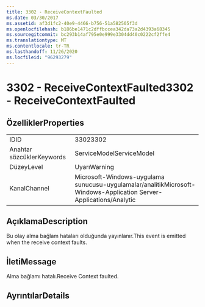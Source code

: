 ```yaml
---
title: 3302 - ReceiveContextFaulted
ms.date: 03/30/2017
ms.assetid: af3d1fc2-40e9-4466-b756-51a582505f3d
ms.openlocfilehash: b186be1471c2dffbccea342da73a2d4393a68345
ms.sourcegitcommit: bc293b14af795e0e999e3304dd40c0222cf2ffe4
ms.translationtype: MT
ms.contentlocale: tr-TR
ms.lasthandoff: 11/26/2020
ms.locfileid: "96293279"
---
```

# <a name="3302---receivecontextfaulted"></a><span data-ttu-id="ff7a7-102">3302 - ReceiveContextFaulted</span><span class="sxs-lookup"><span data-stu-id="ff7a7-102">3302 - ReceiveContextFaulted</span></span>

## <a name="properties"></a><span data-ttu-id="ff7a7-103">Özellikler</span><span class="sxs-lookup"><span data-stu-id="ff7a7-103">Properties</span></span>  
  
|||  
|-|-|  
|<span data-ttu-id="ff7a7-104">ID</span><span class="sxs-lookup"><span data-stu-id="ff7a7-104">ID</span></span>|<span data-ttu-id="ff7a7-105">3302</span><span class="sxs-lookup"><span data-stu-id="ff7a7-105">3302</span></span>|  
|<span data-ttu-id="ff7a7-106">Anahtar sözcükler</span><span class="sxs-lookup"><span data-stu-id="ff7a7-106">Keywords</span></span>|<span data-ttu-id="ff7a7-107">ServiceModel</span><span class="sxs-lookup"><span data-stu-id="ff7a7-107">ServiceModel</span></span>|  
|<span data-ttu-id="ff7a7-108">Düzey</span><span class="sxs-lookup"><span data-stu-id="ff7a7-108">Level</span></span>|<span data-ttu-id="ff7a7-109">Uyarı</span><span class="sxs-lookup"><span data-stu-id="ff7a7-109">Warning</span></span>|  
|<span data-ttu-id="ff7a7-110">Kanal</span><span class="sxs-lookup"><span data-stu-id="ff7a7-110">Channel</span></span>|<span data-ttu-id="ff7a7-111">Microsoft-Windows-uygulama sunucusu-uygulamalar/analitik</span><span class="sxs-lookup"><span data-stu-id="ff7a7-111">Microsoft-Windows-Application Server-Applications/Analytic</span></span>|  
  
## <a name="description"></a><span data-ttu-id="ff7a7-112">Açıklama</span><span class="sxs-lookup"><span data-stu-id="ff7a7-112">Description</span></span>  

 <span data-ttu-id="ff7a7-113">Bu olay alma bağlam hataları olduğunda yayınlanır.</span><span class="sxs-lookup"><span data-stu-id="ff7a7-113">This event is emitted when the receive context faults.</span></span>  
  
## <a name="message"></a><span data-ttu-id="ff7a7-114">İleti</span><span class="sxs-lookup"><span data-stu-id="ff7a7-114">Message</span></span>  

 <span data-ttu-id="ff7a7-115">Alma bağlamı hatalı.</span><span class="sxs-lookup"><span data-stu-id="ff7a7-115">Receive Context faulted.</span></span>  
  
## <a name="details"></a><span data-ttu-id="ff7a7-116">Ayrıntılar</span><span class="sxs-lookup"><span data-stu-id="ff7a7-116">Details</span></span>
